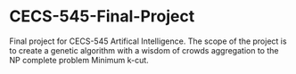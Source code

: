 # CECS-545-Final-Project
Final project for CECS-545 Artifical Intelligence. The scope of the project is to create a genetic algorithm with a wisdom of crowds aggregation to the NP complete problem Minimum k-cut.
